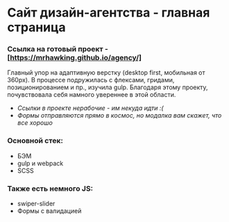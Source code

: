 # Сайт дизайн-агентства - главная страница

### Ссылка на готовый проект - [https://mrhawking.github.io/agency/]

Главный упор на адаптивную верстку (desktop first, мобильная от 360px).
В процессе подружилась с флексами, гридами, позиционированием и пр., изучила gulp. 
Благодаря этому проекту, почувствовала себя намного увереннее в этой области.

- *Ссылки в проекте нерабочие - им некуда идти :(*
- *Формы отправляются прямо в космос, но модалка вам скажет, что все хорошо*

### Основной стек:
* БЭМ
* gulp и webpack
* SCSS

### Также есть немного JS:
* swiper-slider
* Формы с валидацией
